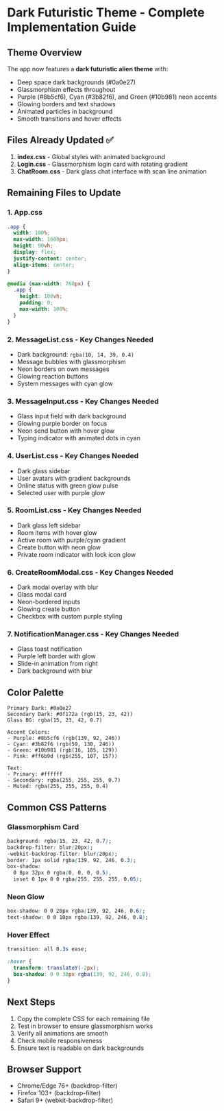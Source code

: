 # Dark Futuristic Theme - Complete Implementation Guide

## Theme Overview

The app now features a **dark futuristic alien theme** with:
- Deep space dark backgrounds (#0a0e27)
- Glassmorphism effects throughout
- Purple (#8b5cf6), Cyan (#3b82f6), and Green (#10b981) neon accents
- Glowing borders and text shadows
- Animated particles in background
- Smooth transitions and hover effects

## Files Already Updated ✅

1. **index.css** - Global styles with animated background
2. **Login.css** - Glassmorphism login card with rotating gradient
3. **ChatRoom.css** - Dark glass chat interface with scan line animation

## Remaining Files to Update

### 1. App.css
```css
.app {
  width: 100%;
  max-width: 1600px;
  height: 90vh;
  display: flex;
  justify-content: center;
  align-items: center;
}

@media (max-width: 768px) {
  .app {
    height: 100vh;
    padding: 0;
    max-width: 100%;
  }
}
```

### 2. MessageList.css - Key Changes Needed
- Dark background: `rgba(10, 14, 39, 0.4)`
- Message bubbles with glassmorphism
- Neon borders on own messages
- Glowing reaction buttons
- System messages with cyan glow

### 3. MessageInput.css - Key Changes Needed
- Glass input field with dark background
- Glowing purple border on focus
- Neon send button with hover glow
- Typing indicator with animated dots in cyan

### 4. UserList.css - Key Changes Needed
- Dark glass sidebar
- User avatars with gradient backgrounds
- Online status with green glow pulse
- Selected user with purple glow

### 5. RoomList.css - Key Changes Needed
- Dark glass left sidebar
- Room items with hover glow
- Active room with purple/cyan gradient
- Create button with neon glow
- Private room indicator with lock icon glow

### 6. CreateRoomModal.css - Key Changes Needed
- Dark modal overlay with blur
- Glass modal card
- Neon-bordered inputs
- Glowing create button
- Checkbox with custom purple styling

### 7. NotificationManager.css - Key Changes Needed
- Glass toast notification
- Purple left border with glow
- Slide-in animation from right
- Dark background with blur

## Color Palette

```
Primary Dark: #0a0e27
Secondary Dark: #0f172a (rgb(15, 23, 42))
Glass BG: rgba(15, 23, 42, 0.7)

Accent Colors:
- Purple: #8b5cf6 (rgb(139, 92, 246))
- Cyan: #3b82f6 (rgb(59, 130, 246))
- Green: #10b981 (rgb(16, 185, 129))
- Pink: #ff6b9d (rgb(255, 107, 157))

Text:
- Primary: #ffffff
- Secondary: rgba(255, 255, 255, 0.7)
- Muted: rgba(255, 255, 255, 0.4)
```

## Common CSS Patterns

### Glassmorphism Card
```css
background: rgba(15, 23, 42, 0.7);
backdrop-filter: blur(20px);
-webkit-backdrop-filter: blur(20px);
border: 1px solid rgba(139, 92, 246, 0.3);
box-shadow:
  0 8px 32px 0 rgba(0, 0, 0, 0.5),
  inset 0 1px 0 0 rgba(255, 255, 255, 0.05);
```

### Neon Glow
```css
box-shadow: 0 0 20px rgba(139, 92, 246, 0.6);
text-shadow: 0 0 10px rgba(139, 92, 246, 0.8);
```

### Hover Effect
```css
transition: all 0.3s ease;
```
```css
:hover {
  transform: translateY(-2px);
  box-shadow: 0 0 30px rgba(139, 92, 246, 0.8);
}
```

## Next Steps

1. Copy the complete CSS for each remaining file
2. Test in browser to ensure glassmorphism works
3. Verify all animations are smooth
4. Check mobile responsiveness
5. Ensure text is readable on dark backgrounds

## Browser Support

- Chrome/Edge 76+ (backdrop-filter)
- Firefox 103+ (backdrop-filter)
- Safari 9+ (webkit-backdrop-filter)
